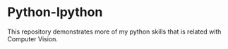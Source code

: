 # Python-Ipython

This repository demonstrates more of my python skills that is related with Computer Vision.
